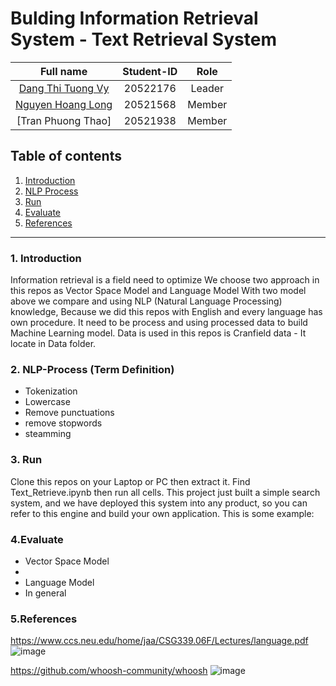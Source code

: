 # Bulding Information Retrieval System - Text Retrieval System

|Full name|Student-ID|Role|
|:--:|:--:|:--:|
| [Dang Thi Tuong Vy](https://github.com/TuongVy20522176) |20522176| Leader |
| [Nguyen Hoang Long](https://github.com/LongHoangNguyenH) |20521568| Member |
| [Tran Phuong Thao] |20521938| Member |

## Table of contents
1. [Introduction](#1-Introduction)
2. [NLP Process](#2-NLP-Process)
3. [Run](#3-Run)
4. [Evaluate](#4-Evaluate)
5. [References](#5-References)
---
### 1. Introduction
Information retrieval is a field need to optimize 
We choose two approach in this repos as Vector Space Model and Language Model
With two model above we compare and using NLP (Natural Language Processing) knowledge, Because we did this repos with English 
and every language has own procedure. It need to be process and using processed data to build Machine Learning model.
Data is used in this repos is Cranfield data - It locate in Data folder.

### 2. NLP-Process (Term Definition)
+ Tokenization
+ Lowercase
+ Remove punctuations
+ remove stopwords
+ steamming
### 3. Run
Clone this repos on your Laptop or PC then extract it.
Find Text_Retrieve.ipynb then run all cells.
This project just built a simple search system, and we have deployed this system into any product, so you can refer to this engine and build your own application.
This is some example:

### 4.Evaluate
+ Vector Space Model
+ 
+ Language Model
+ In general
### 5.References
https://www.ccs.neu.edu/home/jaa/CSG339.06F/Lectures/language.pdf
![image](https://github.com/LongHoangNguyenH/CS419-Information-Retrieval-/assets/79389744/d6f2ace5-5589-4177-b080-5b4ec895b5f3)

https://github.com/whoosh-community/whoosh
![image](https://github.com/LongHoangNguyenH/CS419-Information-Retrieval-/assets/79389744/fd536c70-30ae-4717-bc13-05dd10056c24)

